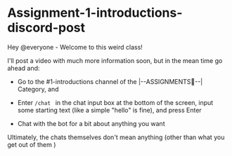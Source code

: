 # Assignment-1-introductions-discord-post


Hey @everyone - Welcome to this weird class! 

I'll post a video with much more information soon, but in the mean time go ahead and: 

- Go to the #1-introductions channel of the |--ASSIGNMENTS📃--| Category, and 

- Enter `/chat ` in the chat input box at the bottom of the screen, input some starting text (like a simple "hello" is fine), and press Enter

- Chat with the bot for a bit about anything you want 

Ultimately, the chats themselves don't mean anything (other than what you get out of them )



